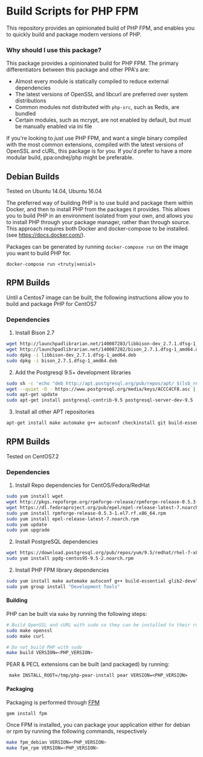 # Build Scripts for PHP FPM

This repository provides an opinionated build of PHP FPM, and enables you to quickly build and package modern versions of PHP.

### Why should I use this package?

This package provides a opinionated build for PHP FPM. The primary differentiators between this package and other PPA's are:

- Almost every module is statically compiled to reduce external dependencies
- The latest versions of OpenSSL and libcurl are preferred over system distributions
- Common modules not distributed with `php-src`, such as Redis, are bundled
- Certain modules, such as mcrypt, are not enabled by default, but must be manually enabled via ini file

If you're looking to _just_ use PHP FPM, and want a single binary compiled with the most common extensions, compiled with the latest versions of OpenSSL and cURL, this package is for you. If you'd prefer to have a more modular build, ppa:ondrej/php might be preferable.

## Debian Builds
Tested on Ubuntu 14.04, Ubuntu 16.04

The preferred way of building PHP is to use build and package them within Docker, and then to install PHP from the packages it provides. This allows you to build PHP in an environment isolated from your own, and allows you to install PHP through your package manager, rather than through source. This approach requires both Docker and docker-compose to be installed. (see https://docs.docker.com/).

Packages can be generated by running `docker-compose run` on the image you want to build PHP for.

```
docker-compose run <truty|xenial>
```

## RPM Builds
Until a Centos7 image can be built, the following instructions allow you to build and package PHP for CentOS7

### Dependencies

1. Install Bison 2.7

```bash
wget http://launchpadlibrarian.net/140087283/libbison-dev_2.7.1.dfsg-1_amd64.deb
wget http://launchpadlibrarian.net/140087282/bison_2.7.1.dfsg-1_amd64.deb
sudo dpkg -i libbison-dev_2.7.1.dfsg-1_amd64.deb
sudo dpkg -i bison_2.7.1.dfsg-1_amd64.deb
```

2. Add the Postgresql 9.5+ development libraries

```bash
sudo sh -c 'echo "deb http://apt.postgresql.org/pub/repos/apt/ $(lsb_release -cs)-pgdg main" > /etc/apt/sources.list.d/pgdg.list'
wget --quiet -O - https://www.postgresql.org/media/keys/ACCC4CF8.asc | sudo apt-key add -
sudo apt-get update
sudo apt-get install postgresql-contrib-9.5 postgresql-server-dev-9.5
```

3. Install all other APT repositories

```bash
apt-get install make automake g++ autoconf checkinstall git build-essential libxml2-dev pkg-config libjpeg-turbo8-dev libpng12-dev libfreetype6-dev libicu-dev libmcrypt4 libmcrypt-dev libreadline6-dev libtool
```

## RPM Builds
Tested on CentOS7.2

### Dependencies

1. Install Repo dependencies for CentOS/Fedora/RedHat

```bash
sudo yum install wget
wget http://pkgs.repoforge.org/rpmforge-release/rpmforge-release-0.5.3-1.el7.rf.x86_64.rpm
wget https://dl.fedoraproject.org/pub/epel/epel-release-latest-7.noarch.rpm
sudo yum install rpmforge-release-0.5.3-1.el7.rf.x86_64.rpm 
sudo yum install epel-release-latest-7.noarch.rpm
sudo yum update
sudo yum upgrade
```

2. Install PostgreSQL dependencies

```bash
wget https://download.postgresql.org/pub/repos/yum/9.5/redhat/rhel-7-x86_64/pgdg-centos95-9.5-2.noarch.rpm
sudo yum install pgdg-centos95-9.5-2.noarch.rpm
```

2. Install PHP FPM library dependencies

```bash
sudo yum install make automake autoconf g++ build-essential glib2-devel glibc-devel git libmcrypt-devel libmcrypt gcc libtool libxml2-devel libicu-devel gcc-c++ bison libpng12-devel libjpeg-turbo readline-devel postgresql95-devel freetype-devel libjpeg-turbo-devel postgresql-devel
sudo yum group install "Development Tools"
```

#### Building

PHP can be built via `make` by running the following steps:

```bash
# Build OpenSSL and cURL with sudo so they can be installed to their runtime directories
sudo make openssl
sudo make curl

# Do not build PHP with sudo
make build VERSION=<PHP_VERSION>
```

PEAR & PECL extensions can be built (and packaged) by running:

```
 make INSTALL_ROOT=/tmp/php-pear-install pear VERSION=<PHP_VERSION>
```

#### Packaging

Packaging is performed through [FPM](https://github.com/jordansissel/fpm)

```bash
gem install fpm
```

Once FPM is installed, you can package your application either for debian or rpm by running the following commands, respectively

```bash
make fpm_debian VERSION=<PHP_VERSION>
make fpm_rpm VERSION=<PHP_VERSION>
```
